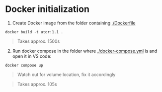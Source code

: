 # Docker initialization
1. Create Docker image from the folder containing [./Dockerfile](Dockerfile)
``` shell
docker build -t utor:1.1 . 
```
> Takes approx. 1500s

2. Run docker compose in the folder where [./docker-compose.yml](docker-compose.yml) is and open it in VS code:
``` shell
docker compose up
```
> Watch out for volume location, fix it accordingly

> Takes approx. 105s

